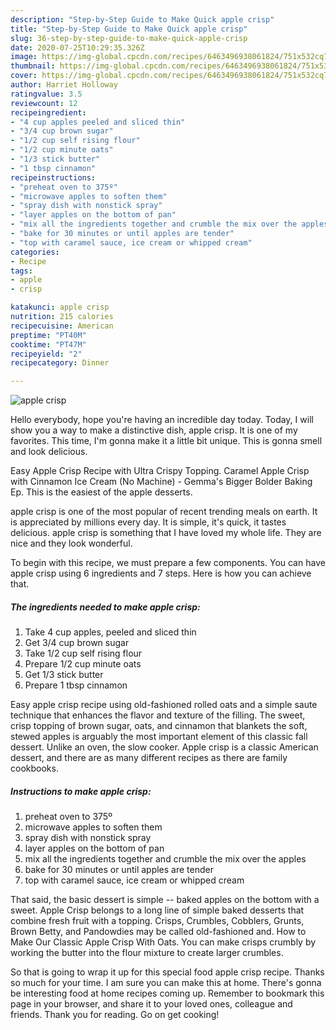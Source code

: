 ```yaml
---
description: "Step-by-Step Guide to Make Quick apple crisp"
title: "Step-by-Step Guide to Make Quick apple crisp"
slug: 36-step-by-step-guide-to-make-quick-apple-crisp
date: 2020-07-25T10:29:35.326Z
image: https://img-global.cpcdn.com/recipes/6463496938061824/751x532cq70/apple-crisp-recipe-main-photo.jpg
thumbnail: https://img-global.cpcdn.com/recipes/6463496938061824/751x532cq70/apple-crisp-recipe-main-photo.jpg
cover: https://img-global.cpcdn.com/recipes/6463496938061824/751x532cq70/apple-crisp-recipe-main-photo.jpg
author: Harriet Holloway
ratingvalue: 3.5
reviewcount: 12
recipeingredient:
- "4 cup apples peeled and sliced thin"
- "3/4 cup brown sugar"
- "1/2 cup self rising flour"
- "1/2 cup minute oats"
- "1/3 stick butter"
- "1 tbsp cinnamon"
recipeinstructions:
- "preheat oven to 375º"
- "microwave apples to soften them"
- "spray dish with nonstick spray"
- "layer apples on the bottom of pan"
- "mix all the ingredients together and crumble the mix over the apples"
- "bake for 30 minutes or until apples are tender"
- "top with caramel sauce, ice cream or whipped cream"
categories:
- Recipe
tags:
- apple
- crisp

katakunci: apple crisp 
nutrition: 215 calories
recipecuisine: American
preptime: "PT40M"
cooktime: "PT47M"
recipeyield: "2"
recipecategory: Dinner

---
```



![apple crisp](https://img-global.cpcdn.com/recipes/6463496938061824/751x532cq70/apple-crisp-recipe-main-photo.jpg)

Hello everybody, hope you're having an incredible day today. Today, I will show you a way to make a distinctive dish, apple crisp. It is one of my favorites. This time, I'm gonna make it a little bit unique. This is gonna smell and look delicious.

Easy Apple Crisp Recipe with Ultra Crispy Topping. Caramel Apple Crisp with Cinnamon Ice Cream (No Machine) - Gemma&#39;s Bigger Bolder Baking Ep. This is the easiest of the apple desserts.

apple crisp is one of the most popular of recent trending meals on earth. It is appreciated by millions every day. It is simple, it's quick, it tastes delicious. apple crisp is something that I have loved my whole life. They are nice and they look wonderful.


To begin with this recipe, we must prepare a few components. You can have apple crisp using 6 ingredients and 7 steps. Here is how you can achieve that.

##### The ingredients needed to make apple crisp:

1. Take 4 cup apples, peeled and sliced thin
1. Get 3/4 cup brown sugar
1. Take 1/2 cup self rising flour
1. Prepare 1/2 cup minute oats
1. Get 1/3 stick butter
1. Prepare 1 tbsp cinnamon


Easy apple crisp recipe using old-fashioned rolled oats and a simple saute technique that enhances the flavor and texture of the filling. The sweet, crisp topping of brown sugar, oats, and cinnamon that blankets the soft, stewed apples is arguably the most important element of this classic fall dessert. Unlike an oven, the slow cooker. Apple crisp is a classic American dessert, and there are as many different recipes as there are family cookbooks. 

##### Instructions to make apple crisp:

1. preheat oven to 375º
1. microwave apples to soften them
1. spray dish with nonstick spray
1. layer apples on the bottom of pan
1. mix all the ingredients together and crumble the mix over the apples
1. bake for 30 minutes or until apples are tender
1. top with caramel sauce, ice cream or whipped cream


That said, the basic dessert is simple -- baked apples on the bottom with a sweet. Apple Crisp belongs to a long line of simple baked desserts that combine fresh fruit with a topping. Crisps, Crumbles, Cobblers, Grunts, Brown Betty, and Pandowdies may be called old-fashioned and. How to Make Our Classic Apple Crisp With Oats. You can make crisps crumbly by working the butter into the flour mixture to create larger crumbles. 

So that is going to wrap it up for this special food apple crisp recipe. Thanks so much for your time. I am sure you can make this at home. There's gonna be interesting food at home recipes coming up. Remember to bookmark this page in your browser, and share it to your loved ones, colleague and friends. Thank you for reading. Go on get cooking!
